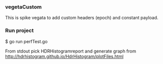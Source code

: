 ### vegetaCustom
This is  spike vegata to add custom headers (epoch) and constant payload.


### Run project
$ go run perfTest.go

From stdout pick HDRHistogramreport and generate graph from http://hdrhistogram.github.io/HdrHistogram/plotFiles.html